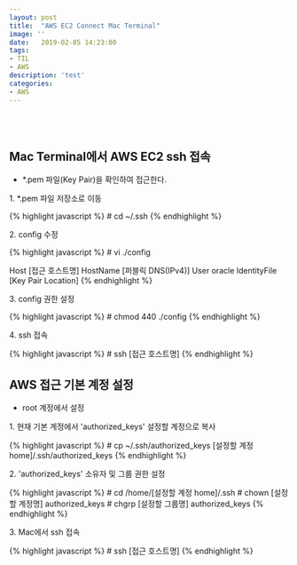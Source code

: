 ```yaml
---
layout: post
title:  "AWS EC2 Connect Mac Terminal"
image: ''
date:   2019-02-05 14:23:00
tags:
- TIL
- AWS
description: 'test'
categories:
- AWS
---
```


<br/>
<br/>

## Mac Terminal에서 AWS EC2 ssh 접속
- *.pem 파일(Key Pair)을 확인하여 접근한다.

<p>1. *.pem 파일 저장소로 이동</p>
{% highlight javascript %}
# cd ~/.ssh
{% endhighlight %}

<p>2. config 수정</p>
{% highlight javascript %}
# vi ./config

Host [접근 호스트명]
    HostName [퍼블릭 DNS(IPv4)]
    User oracle
    IdentityFile [Key Pair Location]
{% endhighlight %}

<p>3. config 권한 설정</p>
{% highlight javascript %}
# chmod 440 ./config
{% endhighlight %}

<p>4. ssh 접속</p>
{% highlight javascript %}
# ssh [접근 호스트명]
{% endhighlight %}


## AWS 접근 기본 계정 설정
- root 계정에서 설정

<p>1. 현재 기본 계정에서 'authorized_keys' 설정할 계정으로 복사</p>
{% highlight javascript %}
# cp ~/.ssh/authorized_keys [설정할 계정 home]/.ssh/authorized_keys
{% endhighlight %}

<p>2. 'authorized_keys' 소유자 및 그룹 권한 설정</p>
{% highlight javascript %}
# cd /home/[설정할 계정 home]/.ssh
# chown [설정할 계정명] authorized_keys
# chgrp [설정할 그룹명] authorized_keys
{% endhighlight %}

<p>3. Mac에서 ssh 접속</p>
{% highlight javascript %}
# ssh [접근 호스트명]
{% endhighlight %}


